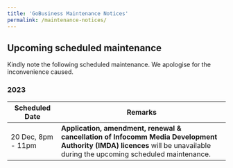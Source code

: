 ```yaml
---
title: 'GoBusiness Maintenance Notices'
permalink: /maintenance-notices/
---
```


## Upcoming scheduled maintenance

Kindly note the following scheduled maintenance. We apologise for the inconvenience caused.

### 2023 

| **Scheduled Date** | **Remarks** |  
|  -----------   | ---------------- |
| 20 Dec, 8pm - 11pm | **Application, amendment, renewal & cancellation of Infocomm Media Development Authority (IMDA) licences** will be unavailable during the upcoming scheduled maintenance. |


<script src="/jquery/jquery.min.js"></script>
<script src="/jquery/resize-tables.js"></script>
